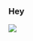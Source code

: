### Hey

<img align="center" src="https://github-readme-stats.vercel.app/api/top-langs/?username=naisuu&count_private=true&hide=jupyter%20notebook&title_color=ffffff&text_color=c9cacc" />


<!--
**naisuu/naisuu** is a ✨ _special_ ✨ repository because its `README.md` (this file) appears on your GitHub profile.

Here are some ideas to get you started:

- 🔭 I’m currently working on ...
- 🌱 I’m currently learning ...
- 👯 I’m looking to collaborate on ...
- 🤔 I’m looking for help with ...
- 💬 Ask me about ...
- 📫 How to reach me: ...
- 😄 Pronouns: ...
- ⚡ Fun fact: ...
-->
